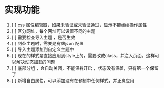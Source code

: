 # 实现功能

1. [ ] css 属性编辑器，如果未验证或未验证通过，显示不能继续操作属性
2. [ ] 区分网址，每个网址可以设置不同的主题
3. [ ] 需要检查导入主题 ，是否生效
4. [ ] 到处主题时，需要是有效json 配置
5. [ ] 导入主题添加到自定义主题中
6. [ ] 现在的样式是直接应用到style上的，需要改成class，并注入页面，这样可以解决动态加载的问题
7. [ ] 底部分组 ，会自动关闭，不能保持开启 ，状态没有保留，只有第一个保留了
8. [ ] 新增自由属性，可以添加没有在预制中任何样式，并正确应用
